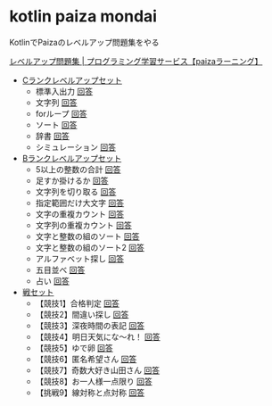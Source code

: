 # kotlin paiza mondai

KotlinでPaizaのレベルアップ問題集をやる

[レベルアップ問題集 | プログラミング学習サービス【paizaラーニング】](https://paiza.jp/works/mondai)

* [Cランクレベルアップセット](https://paiza.jp/works/mondai/c_rank_level_up_problems)
    * 標準入出力 [回答](src/cranklevelup/no01/Main.kt)
    * 文字列 [回答](src/cranklevelup/no02/Main.kt)
    * forループ [回答](src/cranklevelup/no03/Main.kt)
    * ソート [回答](src/cranklevelup/no04/Main.kt)
    * 辞書 [回答](src/cranklevelup/no05/Main.kt)
    * シミュレーション [回答](src/cranklevelup/no06/Main.kt)
* [Bランクレベルアップセット](https://paiza.jp/works/mondai/prob60/problem_index)
    * 5以上の整数の合計 [回答](src/branklevelup/no01/Main.kt)
    * 足すか掛けるか [回答](src/branklevelup/no02/Main.kt)
    * 文字列を切り取る [回答](src/branklevelup/no03/Main.kt)
    * 指定範囲だけ大文字 [回答](src/branklevelup/no04/Main.kt)
    * 文字の重複カウント [回答](src/branklevelup/no05/Main.kt)
    * 文字列の重複カウント [回答](src/branklevelup/no06/Main.kt)
    * 文字と整数の組のソート [回答](src/branklevelup/no07/Main.kt)
    * 文字と整数の組のソート2 [回答](src/branklevelup/no08/Main.kt)
    * アルファベット探し [回答](src/branklevelup/no09/Main.kt)
    * 五目並べ [回答](src/branklevelup/no10/Main.kt)
    * 占い [回答](src/branklevelup/no11/Main.kt)
* [戦セット](https://paiza.jp/works/mondai/warset/problem_index)
    * 【競技1】合格判定 [回答]()
    * 【競技2】間違い探し [回答]()
    * 【競技3】深夜時間の表記 [回答]()
    * 【競技4】明日天気にな〜れ！ [回答]()
    * 【競技5】ゆで卵 [回答]()
    * 【競技6】匿名希望さん [回答]()
    * 【競技7】奇数大好き山田さん [回答]()
    * 【競技8】お一人様一点限り [回答]()
    * 【挑戦9】線対称と点対称 [回答]()
